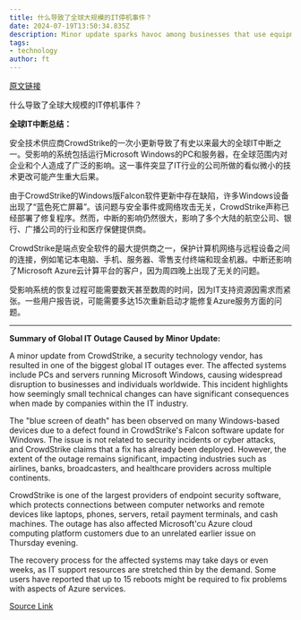 ```yaml
---
title: 什么导致了全球大规模的IT停机事件？
date: 2024-07-19T13:50:34.835Z
description: Minor update sparks havoc among businesses that use equipment running Windows
tags: 
- technology
author: ft
---
```


[原文链接](https://ft.com/content/f64383d2-89c7-459a-afce-5c659473050f)

什么导致了全球大规模的IT停机事件？

**全球IT中断总结：**

安全技术供应商CrowdStrike的一次小更新导致了有史以来最大的全球IT中断之一。受影响的系统包括运行Microsoft Windows的PC和服务器，在全球范围内对企业和个人造成了广泛的影响。这一事件突显了IT行业的公司所做的看似微小的技术更改可能产生重大后果。

由于CrowdStrike的Windows版Falcon软件更新中存在缺陷，许多Windows设备出现了“蓝色死亡屏幕”。该问题与安全事件或网络攻击无关，CrowdStrike声称已经部署了修复程序。然而，中断的影响仍然很大，影响了多个大陆的航空公司、银行、广播公司的行业和医疗保健提供商。

CrowdStrike是端点安全软件的最大提供商之一，保护计算机网络与远程设备之间的连接，例如笔记本电脑、手机、服务器、零售支付终端和现金机器。中断还影响了Microsoft Azure云计算平台的客户，因为周四晚上出现了无关的问题。

受影响系统的恢复过程可能需要数天甚至数周的时间，因为IT支持资源因需求而紧张。一些用户报告说，可能需要多达15次重新启动才能修复Azure服务方面的问题。

---

 **Summary of Global IT Outage Caused by Minor Update:**

A minor update from CrowdStrike, a security technology vendor, has resulted in one of the biggest global IT outages ever. The affected systems include PCs and servers running Microsoft Windows, causing widespread disruption to businesses and individuals worldwide. This incident highlights how seemingly small technical changes can have significant consequences when made by companies within the IT industry.

The "blue screen of death" has been observed on many Windows-based devices due to a defect found in CrowdStrike's Falcon software update for Windows. The issue is not related to security incidents or cyber attacks, and CrowdStrike claims that a fix has already been deployed. However, the extent of the outage remains significant, impacting industries such as airlines, banks, broadcasters, and healthcare providers across multiple continents.

CrowdStrike is one of the largest providers of endpoint security software, which protects connections between computer networks and remote devices like laptops, phones, servers, retail payment terminals, and cash machines. The outage has also affected Microsoft'cu Azure cloud computing platform customers due to an unrelated earlier issue on Thursday evening.

The recovery process for the affected systems may take days or even weeks, as IT support resources are stretched thin by the demand. Some users have reported that up to 15 reboots might be required to fix problems with aspects of Azure services.

[Source Link](https://ft.com/content/f64383d2-89c7-459a-afce-5c659473050f)

